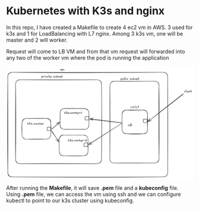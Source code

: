 # Kubernetes with K3s and nginx

In this repo, I have created a Makefile to create 4 ec2 vm in AWS. 3 used for k3s and 1 for LoadBalancing with L7 nginx.
Among 3 k3s vm, one will be master and 2 will worker.

Request will come to LB VM and from that vm request will forwarded into any two of the worker vm where the pod is running the application

![plot](./k3s_with_nginx.png)



After running the **Makefile**, it will save **.pem** file and a **kubeconfig** file.
Using **.pem** file, we can access the vm using ssh and we can configure kubectl to point to our k3s cluster using kubeconfig.

